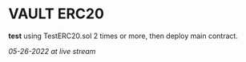 # VAULT ERC20

**test**
using TestERC20.sol 2 times or more, then deploy main contract.

*05-26-2022 at live stream*
